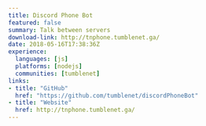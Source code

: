 ```yaml
---
title: Discord Phone Bot
featured: false
summary: Talk between servers
download-link: http://tnphone.tumblenet.ga/
date: 2018-05-16T17:38:36Z
experience:
  languages: [js]
  platforms: [nodejs]
  communities: [tumblenet]
links:
- title: "GitHub"
  href: "https://github.com/tumblenet/discordPhoneBot"
- title: "Website"
  href: http://tnphone.tumblenet.ga/
---
```

